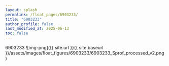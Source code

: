 ```yaml
---
layout: splash
permalink: /float_pages/6903233/
title: "6903233"
author_profile: false
last_modified_at: 2025-06-13
toc: false
---
```

 
6903233
![img-png]({{ site.url }}{{ site.baseurl }}/assets/images/float_figures/6903233/6903233_Sprof_processed_v2.png)